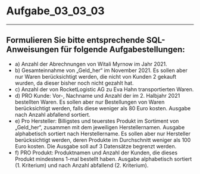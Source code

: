 # Aufgabe_03_03_03

---

## Formulieren Sie bitte entsprechende SQL-Anweisungen für folgende Aufgabestellungen: 

- a)	Anzahl der Abrechnungen von Witali Myrnow im Jahr 2021.
- b)	Gesamteinnahme von „Geld_her“ im November 2021. Es sollen aber nur Waren berücksichtigt werden, die nicht von Kunden 2 gekauft wurden, da dieser bisher noch nicht gezahlt hat.
- c)	Anzahl der von RocketLogistic AG zu Eva Hahn transportierten Waren.
- d)	PRO Kunde: Vor-, Nachname und Anzahl der im 2. Halbjahr 2021 bestellten Waren. Es sollen aber nur Bestellungen von Waren berücksichtigt werden, falls diese weniger als 80 Euro kosten. Ausgabe nach Anzahl abfallend sortiert.
- e)	Pro Hersteller: Billigstes und teuerstes Produkt im Sortiment von „Geld_her“, zusammen mit dem jeweiligen Herstellernamen. Ausgabe alphabetisch sortiert nach Herstellername. Es sollen aber nur Hersteller berücksichtigt werden, deren Produkte im Durchschnitt weniger als 100 Euro kosten. Die Ausgabe soll auf 3 Datensätze begrenzt werden.
- f)	PRO Produkt: Produktnamen und Anzahl der Kunden, die dieses Produkt mindestens 1-mal bestellt haben. Ausgabe alphabetisch sortiert (1. Kriterium) und nach Anzahl abfallend (2. Kriterium).  


